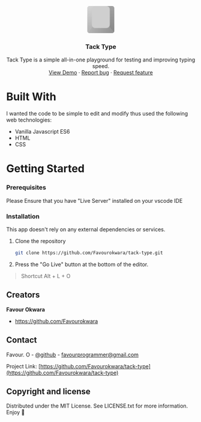 <p align="center">
  <a href="https://example.com/">
    <img src="./resources/ico/logo.svg" alt="Logo" width=72 height=72>
  </a>

  <h3 align="center">Tack Type</h3>

  <p align="center">
    Tack Type is a simple all-in-one playground for testing and improving typing speed.
    <br>
    <a href="https://favourokwara.github.io/tack-type/">View Demo</a>
    ·
    <a href="https://reponame/issues/new?template=bug.md">Report bug</a>
    ·
    <a href="https://reponame/issues/new?template=feature.md&labels=feature">Request feature</a>
  </p>
</p>



# Built With

I wanted the code to be simple to edit and modify thus used the following web technologies:

- Vanilla Javascript ES6
- HTML
- CSS

<!-- GETTING STARTED -->
# Getting Started

### Prerequisites

Please Ensure that you have "Live Server" installed on your vscode IDE

### Installation

This app doesn't rely on any external dependencies or services.

1. Clone the repository
   ```sh
   git clone https://github.com/Favourokwara/tack-type.git
   ```
2. Press the "Go Live" button at the bottom of the editor.
> Shortcut Alt + L + O


## Creators

**Favour Okwara**

- <https://github.com/Favourokwara>

## Contact

Favour. O - [@github](https://github.com/Favourokwara) - favourprogrammer@gmail.com

Project Link: [https://github.com/Favourokwara/tack-type](https://github.com/Favourokwara/tack-type)

## Copyright and license

Distributed under the MIT License. See LICENSE.txt for more information.
Enjoy :metal:
